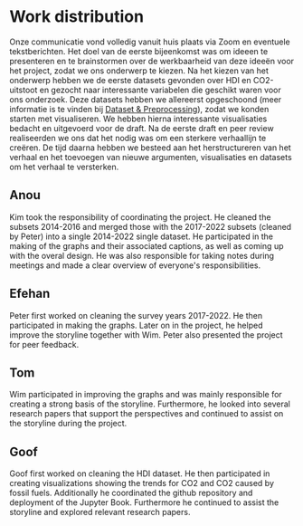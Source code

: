 # Work distribution

Onze communicatie vond volledig vanuit huis plaats via Zoom en eventuele tekstberichten. Het doel van de eerste bijeenkomst was om ideeen te presenteren en te brainstormen over de werkbaarheid van deze ideeën voor het project, zodat we ons onderwerp te kiezen. Na het kiezen van het onderwerp hebben we de eerste datasets gevonden over HDI en CO2-uitstoot en gezocht naar interessante variabelen die geschikt waren voor ons onderzoek. Deze datasets hebben we allereerst opgeschoond (meer informatie is te vinden bij [Dataset & Preprocessing](https://goofvanriet.github.io/infovis/notebooks/dataset-preprocessing.md)), zodat we konden starten met visualiseren. We hebben hierna interessante visualisaties bedacht en uitgevoerd voor de draft. Na de eerste draft en peer review realiseerden we ons dat het nodig was om een sterkere verhaallijn te creëren. De tijd daarna hebben we besteed aan het herstructureren van het verhaal en het toevoegen van nieuwe argumenten, visualisaties en datasets om het verhaal te versterken.


## Anou

Kim took the responsibility of coordinating the project. He cleaned the subsets
2014-2016 and merged those with the 2017-2022 subsets (cleaned by Peter) into a
single 2014-2022 single dataset. He participated in the making of the graphs and
their associated captions, as well as coming up with the overal design. He was
also responsible for taking notes during meetings and made a clear overview of
everyone's responsibilities.

## Efehan

Peter first worked on cleaning the survey years 2017-2022. He then participated
in making the graphs. Later on in the project, he helped improve the storyline
together with Wim. Peter also presented the project for peer feedback.

## Tom

Wim participated in improving the graphs and was mainly responsible for creating
a strong basis of the storyline. Furthermore, he looked into several research
papers that support the perspectives and continued to assist on the storyline
during the project.

## Goof

Goof first worked on cleaning the HDI dataset. He then participated in creating visualizations showing the trends for CO2 and CO2 caused by fossil fuels. Additionally he coordinated the github repository and deployment of the Jupyter Book. Furthermore he continued to assist the storyline and explored relevant research papers.
